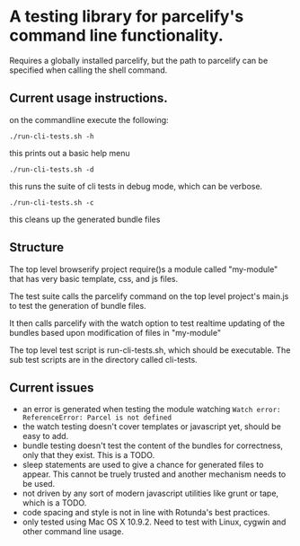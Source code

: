 # A testing library for parcelify's command line functionality.

Requires a globally installed parcelify, but the path to parcelify can be specified when calling the shell command.

## Current usage instructions.

on the commandline execute the following:

    ./run-cli-tests.sh -h

this prints out a basic help menu

    ./run-cli-tests.sh -d

this runs the suite of cli tests in debug mode, which can be verbose.

    ./run-cli-tests.sh -c

this cleans up the generated bundle files

## Structure

The top level browserify project require()s a module called "my-module" that has very basic template, css, and js files.

The test suite calls the parcelify command on the top level project's main.js to test the generation of bundle files.

It then calls parcelify with the watch option to test realtime updating of the bundles based upon modification of files in "my-module"

The top level test script is run-cli-tests.sh, which should be executable.  The sub test scripts are in the directory called cli-tests.

## Current issues

* an error is generated when testing the module watching `Watch error: ReferenceError: Parcel is not defined`
* the watch testing doesn't cover templates or javascript yet, should be easy to add.
* bundle testing doesn't test the content of the bundles for correctness, only that they exist.  This is a TODO.
* sleep statements are used to give a chance for generated files to appear.  This cannot be truely trusted and another mechanism needs to be used.
* not driven by any sort of modern javascript utilities like grunt or tape, which is a TODO.
* code spacing and style is not in line with Rotunda's best practices.
* only tested using Mac OS X 10.9.2.  Need to test with Linux, cygwin and other command line usage.
